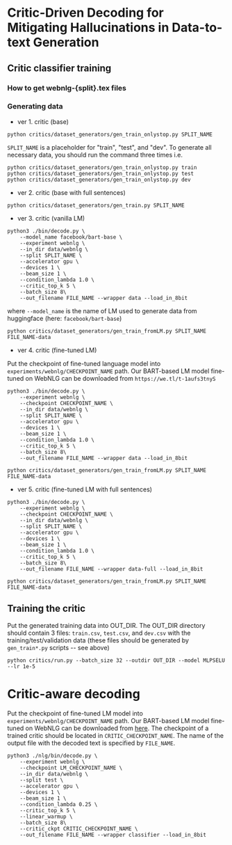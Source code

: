 # Critic-Driven Decoding for Mitigating Hallucinations in Data-to-text Generation

## Critic classifier training
### How to get webnlg-{split}.tex files



### Generating data

- ver 1. critic (base)
```
python critics/dataset_generators/gen_train_onlystop.py SPLIT_NAME
```
`SPLIT_NAME` is a placeholder for "train", "test", and "dev". To generate all necessary data, you should run the command three times i.e.
```
python critics/dataset_generators/gen_train_onlystop.py train
python critics/dataset_generators/gen_train_onlystop.py test
python critics/dataset_generators/gen_train_onlystop.py dev
```

- ver 2. critic (base with full sentences)
```
python critics/dataset_generators/gen_train.py SPLIT_NAME 
```
- ver 3. critic (vanilla LM)
```
python3 ./bin/decode.py \
    --model_name facebook/bart-base \
    --experiment webnlg \
    --in_dir data/webnlg \
    --split SPLIT_NAME \
    --accelerator gpu \
    --devices 1 \
    --beam_size 1 \
    --condition_lambda 1.0 \
    --critic_top_k 5 \
    --batch_size 8\
    --out_filename FILE_NAME --wrapper data --load_in_8bit
 ```
where `--model_name` is the name of LM used to generate data from huggingface (here: `facebook/bart-base`)
```
python critics/dataset_generators/gen_train_fromLM.py SPLIT_NAME FILE_NAME-data
```
- ver 4. critic (fine-tuned LM)

Put the checkpoint of fine-tuned language model into `experiments/webnlg/CHECKPOINT_NAME` path. Our BART-based LM model fine-tuned on WebNLG can be downloaded from `https://we.tl/t-1aufs3tnyS`
```
python3 ./bin/decode.py \
    --experiment webnlg \
    --checkpoint CHECKPOINT_NAME \
    --in_dir data/webnlg \
    --split SPLIT_NAME \
    --accelerator gpu \
    --devices 1 \
    --beam_size 1 \
    --condition_lambda 1.0 \
    --critic_top_k 5 \
    --batch_size 8\
    --out_filename FILE_NAME --wrapper data --load_in_8bit

python critics/dataset_generators/gen_train_fromLM.py SPLIT_NAME FILE_NAME-data
```
- ver 5. critic (fine-tuned LM with full sentences)
```
python3 ./bin/decode.py \
    --experiment webnlg \ 
    --checkpoint CHECKPOINT_NAME \
    --in_dir data/webnlg \
    --split SPLIT_NAME \
    --accelerator gpu \
    --devices 1 \
    --beam_size 1 \
    --condition_lambda 1.0 \
    --critic_top_k 5 \
    --batch_size 8\
    --out_filename FILE_NAME --wrapper data-full --load_in_8bit

python critics/dataset_generators/gen_train_fromLM.py SPLIT_NAME FILE_NAME-data
```
## Training the critic
Put the generated training data into OUT_DIR. The OUT_DIR directory should contain 3 files: `train.csv`, `test.csv`, and `dev.csv` with the training/test/validation data (these files should be generated by `gen_train*.py` scripts -- see above)
```
python critics/run.py --batch_size 32 --outdir OUT_DIR --model MLPSELU --lr 1e-5
```

# Critic-aware decoding

Put the checkpoint of fine-tuned LM model into `experiments/webnlg/CHECKPOINT_NAME` path. Our BART-based LM model fine-tuned on WebNLG can be downloaded from [here](http://ufallab.ms.mff.cuni.cz/~lango/webnlg-model.ckpt).
The checkpoint of a trained critic should be located in `CRITIC_CHECKPOINT_NAME`. The name of the output file with the decoded text is specified by `FILE_NAME`.
```
python3 ./nlg/bin/decode.py \
    --experiment webnlg \
    --checkpoint LM_CHECKPOINT_NAME \
    --in_dir data/webnlg \
    --split test \
    --accelerator gpu \
    --devices 1 \
    --beam_size 1 \
    --condition_lambda 0.25 \
    --critic_top_k 5 \
    --linear_warmup \
    --batch_size 8\
    --critic_ckpt CRITIC_CHECKPOINT_NAME \
    --out_filename FILE_NAME --wrapper classifier --load_in_8bit
```
